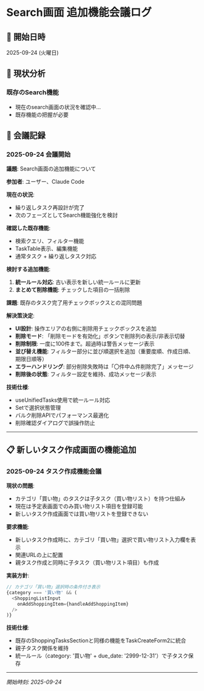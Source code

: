# Search画面 追加機能会議ログ

## 📅 開始日時
2025-09-24 (火曜日)

## 🎯 現状分析

### **既存のSearch機能**
- 現在のsearch画面の状況を確認中...
- 既存機能の把握が必要

## 💬 会議記録

### **2025-09-24 会議開始**

**議題**: Search画面の追加機能について

**参加者**: ユーザー、Claude Code

**現在の状況**:
- 繰り返しタスク再設計が完了
- 次のフェーズとしてSearch機能強化を検討

**確認した既存機能**:
- 検索クエリ、フィルター機能
- TaskTable表示、編集機能
- 通常タスク + 繰り返しタスク対応

**検討する追加機能**:
1. **統一ルール対応**: 古い表示を新しい統一ルールに更新
2. **まとめて削除機能**: チェックした項目の一括削除

**課題**: 既存のタスク完了用チェックボックスとの混同問題

**解決策決定**:
- **UI設計**: 操作エリアの右側に削除用チェックボックスを追加
- **削除モード**: 「削除モードを有効化」ボタンで削除列の表示/非表示切替
- **削除制限**: 一度に100件まで。超過時は警告メッセージ表示
- **並び替え機能**: フィルター部分に並び順選択を追加（重要度順、作成日順、期限日順等）
- **エラーハンドリング**: 部分削除失敗時は「〇件中△件削除完了」メッセージ
- **削除後の状態**: フィルター設定を維持、成功メッセージ表示

**技術仕様**:
- useUnifiedTasks使用で統一ルール対応
- Set<string>で選択状態管理
- バルク削除APIでパフォーマンス最適化
- 削除確認ダイアログで誤操作防止

---

## 📋 新しいタスク作成画面の機能追加

### **2025-09-24 タスク作成機能会議**

**現状の問題**:
- カテゴリ「買い物」のタスクは子タスク（買い物リスト）を持つ仕組み
- 現在は予定表画面でのみ買い物リスト項目を登録可能
- 新しいタスク作成画面では買い物リストを登録できない

**要求機能**:
- 新しいタスク作成時に、カテゴリ「買い物」選択で買い物リスト入力欄を表示
- 関連URLの上に配置
- 親タスク作成と同時に子タスク（買い物リスト項目）も作成

**実装方針**:
```typescript
// カテゴリ「買い物」選択時の条件付き表示
{category === '買い物' && (
  <ShoppingListInput
    onAddShoppingItem={handleAddShoppingItem}
  />
)}
```

**技術仕様**:
- 既存のShoppingTasksSectionと同様の機能をTaskCreateForm2に統合
- 親子タスク関係を維持
- 統一ルール（category: '買い物' + due_date: '2999-12-31'）で子タスク保存

---
*開始時刻: 2025-09-24*